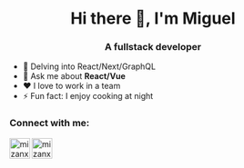 <h1 align="center">Hi there 👋, I'm Miguel</h1>
<h3 align="center">A fullstack developer</h3>

- 🌱 Delving into React/Next/GraphQL
- 💬 Ask me about **React/Vue**
- ❤️ I love to work in a team
- ⚡ Fun fact: I enjoy cooking at night

### Connect with me:

[<img align="left" alt="mizanxali | Email" width="36px" src="https://edent.github.io/SuperTinyIcons/images/svg/gmail.svg" />][email]
[<img align="left" alt="mizanxali | LinkedIn" width="36px" src="https://edent.github.io/SuperTinyIcons/images/svg/linkedin.svg" />][linkedin]

[email]: mailto:miguelchaparroriop8@gmail.com
[linkedin]: https://linkedin.com/in/miguel-ch
